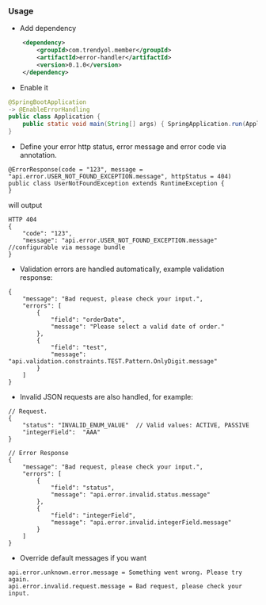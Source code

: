 
### Usage

- Add dependency
```xml
    <dependency>
        <groupId>com.trendyol.member</groupId>
        <artifactId>error-handler</artifactId>
        <version>0.1.0</version>
    </dependency>
```
- Enable it
```java
@SpringBootApplication
-> @EnableErrorHandling
public class Application {
	public static void main(String[] args) { SpringApplication.run(Application.class, args); }
}
```

- Define your error http status, error message and error code via annotation.
``` 
@ErrorResponse(code = "123", message = "api.error.USER_NOT_FOUND_EXCEPTION.message", httpStatus = 404)
public class UserNotFoundException extends RuntimeException {
}
```
will output
``` 
HTTP 404
{
    "code": "123",
    "message": "api.error.USER_NOT_FOUND_EXCEPTION.message" //configurable via message bundle
}
```

- Validation errors are handled automatically, example validation response:
``` 
{
    "message": "Bad request, please check your input.",
    "errors": [
        {
            "field": "orderDate",
            "message": "Please select a valid date of order."
        },
        {
            "field": "test",
            "message": "api.validation.constraints.TEST.Pattern.OnlyDigit.message"
        }
    ]
}
```

- Invalid JSON requests are also handled, for example: 
``` 
// Request. 
{
    "status": "INVALID_ENUM_VALUE"  // Valid values: ACTIVE, PASSIVE
    "integerField":  "AAA"
}

// Error Response
{
    "message": "Bad request, please check your input.",
    "errors": [
        {
            "field": "status",
            "message": "api.error.invalid.status.message"
        },
        {
            "field": "integerField",
            "message": "api.error.invalid.integerField.message"
        }
    ]
}
```  

- Override default messages if you want
``` 
api.error.unknown.error.message = Something went wrong. Please try again.
api.error.invalid.request.message = Bad request, please check your input.
```